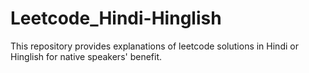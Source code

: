 # Leetcode_Hindi-Hinglish
This repository provides explanations of leetcode solutions in Hindi or Hinglish for native speakers' benefit.
